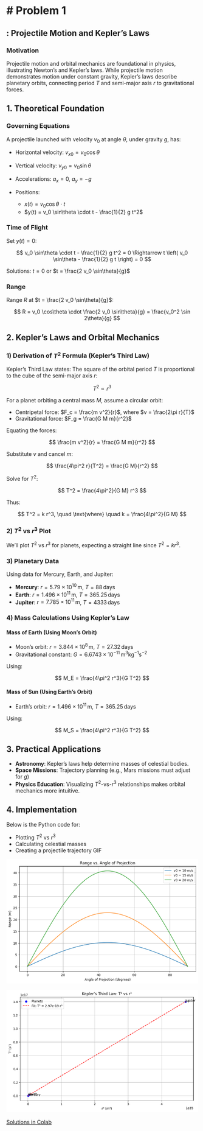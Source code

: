 # # Problem 1

## : Projectile Motion and Kepler’s Laws

### Motivation
Projectile motion and orbital mechanics are foundational in physics, illustrating Newton’s and Kepler’s laws. While projectile motion demonstrates motion under constant gravity, Kepler’s laws describe planetary orbits, connecting period $T$ and semi-major axis $r$ to gravitational forces.

## 1. Theoretical Foundation

### Governing Equations
A projectile launched with velocity $v_0$ at angle $\theta$, under gravity $g$, has:

- Horizontal velocity: $v_{x0} = v_0 \cos\theta$
- Vertical velocity: $v_{y0} = v_0 \sin\theta$
- Accelerations: $a_x = 0$, $a_y = -g$

- Positions:
  - $x(t) = v_0 \cos\theta \cdot t$
  - $y(t) = v_0 \sin\theta \cdot t - \frac{1}{2} g t^2$

### Time of Flight
Set $y(t) = 0$:

$$
v_0 \sin\theta \cdot t - \frac{1}{2} g t^2 = 0 \Rightarrow t \left( v_0 \sin\theta - \frac{1}{2} g t \right) = 0
$$

Solutions: $t = 0$ or $t = \frac{2 v_0 \sin\theta}{g}$

### Range
Range $R$ at $t = \frac{2 v_0 \sin\theta}{g}$:

$$
R = v_0 \cos\theta \cdot \frac{2 v_0 \sin\theta}{g} = \frac{v_0^2 \sin 2\theta}{g}
$$

## 2. Kepler’s Laws and Orbital Mechanics

### 1) Derivation of $T^2$ Formula (Kepler’s Third Law)
Kepler’s Third Law states: The square of the orbital period $T$ is proportional to the cube of the semi-major axis $r$:

$$
T^2 \propto r^3
$$

For a planet orbiting a central mass $M$, assume a circular orbit:

- Centripetal force: $F_c = \frac{m v^2}{r}$, where $v = \frac{2\pi r}{T}$
- Gravitational force: $F_g = \frac{G M m}{r^2}$

Equating the forces:

$$
\frac{m v^2}{r} = \frac{G M m}{r^2}
$$

Substitute $v$ and cancel $m$:

$$
\frac{4\pi^2 r}{T^2} = \frac{G M}{r^2}
$$

Solve for $T^2$:

$$
T^2 = \frac{4\pi^2}{G M} r^3
$$

Thus:

$$
T^2 = k r^3, \quad \text{where} \quad k = \frac{4\pi^2}{G M}
$$

### 2) $T^2$ vs $r^3$ Plot
We’ll plot $T^2$ vs $r^3$ for planets, expecting a straight line since $T^2 = k r^3$.

### 3) Planetary Data
Using data for Mercury, Earth, and Jupiter:

- **Mercury**: $r = 5.79 \times 10^{10} \, \text{m}$, $T = 88 \, \text{days}$
- **Earth**: $r = 1.496 \times 10^{11} \, \text{m}$, $T = 365.25 \, \text{days}$
- **Jupiter**: $r = 7.785 \times 10^{11} \, \text{m}$, $T = 4333 \, \text{days}$

### 4) Mass Calculations Using Kepler’s Law

#### Mass of Earth (Using Moon’s Orbit)

- Moon’s orbit: $r = 3.844 \times 10^8 \, \text{m}$, $T = 27.32 \, \text{days}$
- Gravitational constant: $G = 6.6743 \times 10^{-11} \, \text{m}^3 \text{kg}^{-1} \text{s}^{-2}$

Using:

$$
M_E = \frac{4\pi^2 r^3}{G T^2}
$$

#### Mass of Sun (Using Earth’s Orbit)

- Earth’s orbit: $r = 1.496 \times 10^{11} \, \text{m}$, $T = 365.25 \, \text{days}$

Using:

$$
M_S = \frac{4\pi^2 r^3}{G T^2}
$$

## 3. Practical Applications

- **Astronomy**: Kepler’s laws help determine masses of celestial bodies.
- **Space Missions**: Trajectory planning (e.g., Mars missions must adjust for $g$)
- **Physics Education**: Visualizing $T^2$-vs-$r^3$ relationships makes orbital mechanics more intuitive.

## 4. Implementation

Below is the Python code for:

- Plotting $T^2$ vs $r^3$
- Calculating celestial masses
- Creating a projectile trajectory GIF


![alt text](image-9.png)

![alt text](image-12.png)

[Solutions in Colab](https://colab.research.google.com/drive/14My5WK9G0rGUs4v7AmNCGgfAoorq97Hx?usp=sharing)
